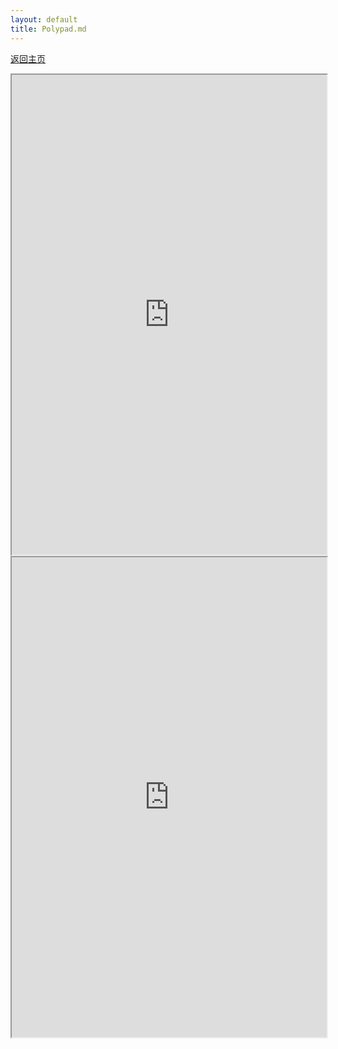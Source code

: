 ```yaml
---
layout: default
title: Polypad.md
---
```


[返回主页](index.html)

<iframe width="1024" height="768" style="max-width:100%" src="https://cn.mathigon.org/polypad/ItctqoeCo3WUgg" frameorder="0" allowfullscreen></iframe>

<iframe width="1024" height="768" style="max-width:100%" src="https://mathigon.org/polypad/embed/dieubXdeN2QzcQ?sidebar=hidden&toobar=hidden&settings=hidden&copy=no&delete=no&rotate=no" frameorder="0" allowfullscreen></iframe>

